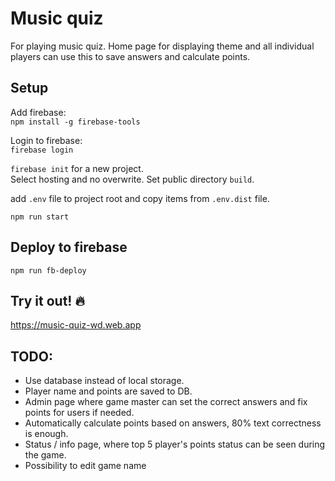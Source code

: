 # Music quiz

For playing music quiz. Home page for displaying theme and all individual players can use this to save answers and calculate points.

## Setup

Add firebase:  
`npm install -g firebase-tools`

Login to firebase:  
`firebase login`

`firebase init` for a new project.   
Select hosting and no overwrite. Set public directory `build`.

add `.env` file to project root and copy items from `.env.dist` file.

`npm run start`

## Deploy to firebase

`npm run fb-deploy`

## Try it out! 🔥

https://music-quiz-wd.web.app

## TODO:

- Use database instead of local storage.
- Player name and points are saved to DB.
- Admin page where game master can set the correct answers and fix points for users if needed.
- Automatically calculate points based on answers, 80% text correctness is enough.
- Status / info page, where top 5 player's points status can be seen during the game. 
- Possibility to edit game name
